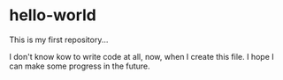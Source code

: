 # hello-world

This is my first repository...

I don't know kow to write code at all, now, when I create this file. I hope I can make some progress in the future. 
